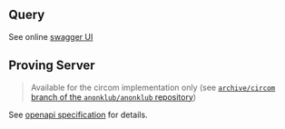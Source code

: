 ## Query

See online [swagger UI](https://www.query.anonklub.xyz)

## Proving Server

> Available for the circom implementation only (see [`archive/circom` branch of the `anonklub/anonklub` repository](https://github.com/anonklub/anonklub/tree/archive/circom))

See [openapi specification](https://github.com/anonklub/anonklub/blob/archive/circom/apis/prove/openapi.yaml) for details.
